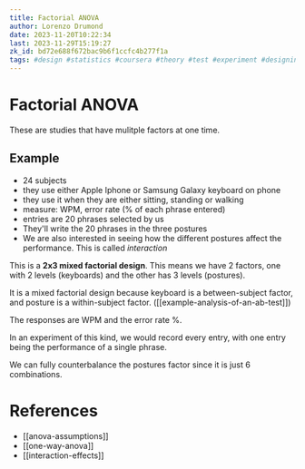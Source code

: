 ```yaml
---
title: Factorial ANOVA
author: Lorenzo Drumond
date: 2023-11-20T10:22:34
last: 2023-11-29T15:19:27
zk_id: bd72e688f672bac9b6f1ccfc4b277f1a
tags: #design #statistics #coursera #theory #test #experiment #designing_running_and_analyzing_experiments #anova #week7 #rlang
---
```



# Factorial ANOVA
These are studies that have mulitple factors at one time.

## Example
- 24 subjects
- they use either Apple Iphone or Samsung Galaxy keyboard on phone
- they use it when they are either sitting, standing or walking
- measure: WPM, error rate (% of each phrase entered)
- entries are 20 phrases selected by us
- They'll write the 20 phrases in the three postures
- We are also interested in seeing how the different postures affect the performance. This is called _interaction_


This is a __2x3 mixed factorial design__. This means we have 2 factors, one with 2 levels (keyboards) and the other has 3 levels (postures).

It is a mixed factorial design because keyboard is a between-subject factor, and posture is a within-subject factor. ([[example-analysis-of-an-ab-test]])

The responses are WPM and the error rate %.

In an experiment of this kind, we would record every entry, with one entry being the performance of a single phrase.

We can fully counterbalance the postures factor since it is just 6 combinations.

# References
- [[anova-assumptions]]
- [[one-way-anova]]
- [[interaction-effects]]
